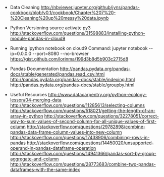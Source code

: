 * Data Cleaning
http://nbviewer.jupyter.org/github/jvns/pandas-cookbook/blob/v0.1/cookbook/Chapter%207%20-%20Cleaning%20up%20messy%20data.ipynb

* Python Versioning
source activate py3
http://stackoverflow.com/questions/31598883/installing-python-module-pandas-in-cloud9

* Running ipython notebook on cloud9
Command: jupyter notebook --ip=0.0.0.0 --port=8080 --no-browser
https://gist.github.com/lorinma/199d3b8d5b903c2715d8

* Pandas Documentation
http://pandas.pydata.org/pandas-docs/stable/generated/pandas.read_csv.html
http://pandas.pydata.org/pandas-docs/stable/indexing.html
http://pandas.pydata.org/pandas-docs/stable/groupby.html

* Useful Resources
http://www.datacarpentry.org/python-ecology-lesson/04-merging-data
http://stackoverflow.com/questions/11285613/selecting-columns
http://stackoverflow.com/questions/518021/getting-the-length-of-an-array-in-python
http://stackoverflow.com/questions/32278051/correct-way-to-sum-values-of-second-column-for-all-unique-values-of-first-column
http://stackoverflow.com/questions/29782898/combine-pandas-data-frame-column-values-into-new-column
http://stackoverflow.com/questions/17438906/combining-rows-in-pandas
http://stackoverflow.com/questions/14450020/unsupported-operand-in-pandas-dataframe-operation
http://stackoverflow.com/questions/14941366/pandas-sort-by-group-aggregate-and-column
http://stackoverflow.com/questions/28773683/combine-two-pandas-dataframes-with-the-same-index